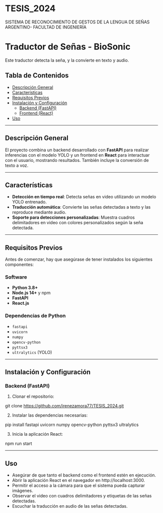 
# TESIS_2024

SISTEMA DE RECONOCIMIENTO DE GESTOS DE LA LENGUA DE SEÑAS ARGENTINO- FACULTAD DE INGENIERÍA

# Traductor de Señas - BioSonic

Este traductor detecta la seña, y la convierte en texto y audio.


## Tabla de Contenidos
- [Descripción General](#descripción-general)
- [Características](#características)
- [Requisitos Previos](#requisitos-previos)
- [Instalación y Configuración](#instalación-y-configuración)
  - [Backend (FastAPI)](#backend-fastapi)
  - [Frontend (React)](#frontend-react)
- [Uso](#uso)

---

## Descripción General

El proyecto combina un backend desarrollado con **FastAPI** para realizar inferencias con el modelo YOLO y un frontend en **React** para interactuar con el usuario, mostrando resultados. También incluye la conversión de texto a voz.

---

## Características

- **Detección en tiempo real**: Detecta señas en video utilizando un modelo YOLO entrenado.
- **Traducción automática**: Convierte las señas detectadas a texto y las reproduce mediante audio.
- **Soporte para detecciones personalizadas**: Muestra cuadros delimitadores en video con colores personalizados según la seña detectada.

---

## Requisitos Previos

Antes de comenzar, hay que asegúrase de tener instalados los siguientes componentes:

### Software
- **Python 3.8+**
- **Node.js 14+** y npm
- **FastAPI**
- **React.js**

### Dependencias de Python
- `fastapi`
- `uvicorn`
- `numpy`
- `opencv-python`
- `pyttsx3`
- `ultralytics` (YOLO)

---

## Instalación y Configuración

### Backend (FastAPI)

1. Clonar el repositorio:

git clone https://github.com/irenezamora77/TESIS_2024.git

2. Instalar las dependencias necesarias:

pip install fastapi uvicorn numpy opencv-python pyttsx3 ultralytics

3. Inicia la aplicación React:

npm run start

---

## Uso
- Asegúrar de que tanto el backend como el frontend estén en ejecución.
- Abrir la aplicación React en el navegador en http://localhost:3000.
- Permitir el acceso a la cámara para que el sistema pueda capturar imágenes.
- Observar el video con cuadros delimitadores y etiquetas de las señas detectadas.
- Escuchar la traducción en audio de las señas detectadas.
